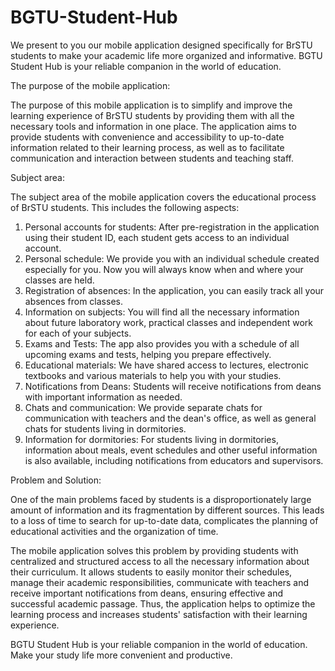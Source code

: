 # BGTU-Student-Hub

We present to you our mobile application designed specifically for BrSTU students to make your academic life more organized and informative. BGTU Student Hub is your reliable companion in the world of education.

The purpose of the mobile application:

The purpose of this mobile application is to simplify and improve the learning experience of BrSTU students by providing them with all the necessary tools and information in one place. The application aims to provide students with convenience and accessibility to up-to-date information related to their learning process, as well as to facilitate communication and interaction between students and teaching staff.

Subject area:

The subject area of the mobile application covers the educational process of BrSTU students. This includes the following aspects:

1. Personal accounts for students: After pre-registration in the application using their student ID, each student gets access to an individual account.
2. Personal schedule: We provide you with an individual schedule created especially for you. Now you will always know when and where your classes are held.
3. Registration of absences: In the application, you can easily track all your absences from classes.
4. Information on subjects: You will find all the necessary information about future laboratory work, practical classes and independent work for each of your subjects.
5. Exams and Tests: The app also provides you with a schedule of all upcoming exams and tests, helping you prepare effectively.
6. Educational materials: We have shared access to lectures, electronic textbooks and various materials to help you with your studies.
7. Notifications from Deans: Students will receive notifications from deans with important information as needed.
8. Chats and communication: We provide separate chats for communication with teachers and the dean's office, as well as general chats for students living in dormitories.
9. Information for dormitories: For students living in dormitories, information about meals, event schedules and other useful information is also available, including notifications from educators and supervisors.

Problem and Solution:

One of the main problems faced by students is a disproportionately large amount of information and its fragmentation by different sources. This leads to a loss of time to search for up-to-date data, complicates the planning of educational activities and the organization of time.

The mobile application solves this problem by providing students with centralized and structured access to all the necessary information about their curriculum. It allows students to easily monitor their schedules, manage their academic responsibilities, communicate with teachers and receive important notifications from deans, ensuring effective and successful academic passage. Thus, the application helps to optimize the learning process and increases students' satisfaction with their learning experience.

BGTU Student Hub is your reliable companion in the world of education. Make your study life more convenient and productive.
